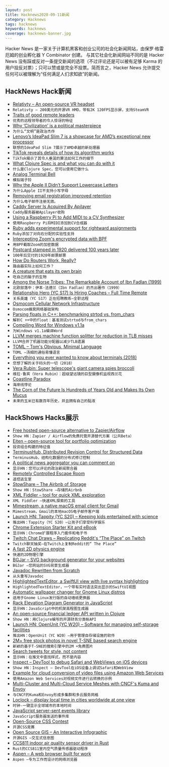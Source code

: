 ```yaml
---
layout: post
title: Hacknews2020-09-11新闻
category: Hacknews
tags: hacknews
keywords: hacknews
coverage: hacknews-banner.jpg
---
```


Hacker News 是一家关于计算机黑客和创业公司的社会化新闻网站，由保罗·格雷厄姆的创业孵化器 Y Combinator 创建。
与其它社会化新闻网站不同的是 Hacker News 没有踩或反对一条提交新闻的选项（不过评论还是可以被有足够 Karma 的用户投反对票）；只可以赞或是完全不投票。简而言之，Hacker News 允许提交任何可以被理解为“任何满足人们求知欲”的新闻。

## HackNews Hack新闻


- [Relativty  – An open-source VR headset](https://www.relativty.com/)
- `Relativty – 200美元的开源VR HMD，带有2K 120FPS显示屏，支持SteamVR`
- [Traits of good remote leaders](https://www.bbc.com/worklife/article/20200827-why-in-person-leaders-may-not-be-the-best-virtual-ones)
- `优秀的远程领导者的令人惊讶的特征`
- [Why ‘Civilization’ is a political masterpiece](https://unherd.com/2020/09/why-civilization-is-a-political-masterpiece/)
- `为什么“文明”是政治杰作`
- [Lenovo’s IdeaPad Slim 7 is a showcase for AMD’s exceptional new processor](https://www.theverge.com/21423498/lenovo-ideapad-slim-7-2020-amd-review)
- `联想的IdeaPad Slim 7展示了AMD卓越的新处理器`
- [TikTok reveals details of how its algorithm works](https://www.axios.com/inside-tiktoks-killer-algorithm-52454fb2-6bab-405d-a407-31954ac1cf16.html)
- `TikTok揭示了其令人垂涎的算法如何工作的细节`
- [What Clojure Spec is and what you can do with it](https://www.pixelated-noise.com/blog/2020/09/10/what-spec-is/)
- `什么是Clojure Spec，您可以使用它做什么`
- [Analog Terminal Bell](http://analogterminalbell.com)
- `模拟端子铃`
- [Why the Apple II Didn’t Support Lowercase Letters](http://www.vintagecomputing.com/index.php/archives/2833/why-the-apple-ii-didnt-support-lowercase-letters)
- `为什么Apple II不支持小写字母`
- [Removing email registration improved retention](https://solitaired.com/email-registration-is-dead)
- `为什么电子邮件注册无效。`
- [Caddy Server Is Acquired By Apilayer](https://www.ardanlabs.com/news/2020/08/caddy-server-is-acquired/)
- `Caddy服务器被Apilayer收购`
- [Using a Raspberry Pi to Add MIDI to a CV Synthesizer](https://schollz.com/raspberrypi/monotron/)
- `使用Raspberry Pi将MIDI添加到CV合成器`
- [Ruby adds experimental support for rightward assignments](https://blog.saeloun.com/2020/08/31/ruby-adds-experimental-rightward-assignment)
- `Ruby添加了对向右分配的实验性支持`
- [Intercepting Zoom's encrypted data with BPF](https://confused.ai/posts/intercepting-zoom-tls-encryption-bpf-uprobes)
- `用BPF截取Zoom的加密数据`
- [Postcard stamped in 1920 delivered 100 years later](https://www.fox17online.com/news/local-news/michigan/postcard-stamped-in-1920-delivered-100-years-later)
- `100年后交付的1920年邮票邮票`
- [How Do Routers Work, Really?](https://kamila.is//teaching/how-routers-work/)
- `路由器实际上如何工作？`
- [A creature that eats its own brain](https://goodheartextremescience.wordpress.com/2010/01/27/meet-the-creature-that-eats-its-own-brain/)
- `吃自己的脑子的生物`
- [Among the Norse Tribes: The Remarkable Account of Ibn Fadlan (1999)](https://archive.aramcoworld.com/issue/199906/among.the.norse.tribes-the.remarkable.account.of.ibn.fadlan.htm)
- `北欧部落中：伊本·法德兰（Ibn Fadlan）的杰出著作（1999）`
- [Relationship Hero (YC S17) Is Hiring Coaches – Full Time Remote](https://relationshiphero.com/careers?role=coach)
- `关系英雄（YC S17）正在招聘教练–全职远程`
- [Osmocom Cellular Network Infrastructure](https://osmocom.org/projects/cellular-infrastructure/wiki)
- `Osmocom蜂窝网络基础架构`
- [Parsing floats in C++: benchmarking strtod vs. from_chars](https://lemire.me/blog/2020/09/10/parsing-floats-in-c-benchmarking-strtod-vs-from_chars/)
- `解析C ++中的float：基准测试strtod与from_chars`
- [Compiling Word for Windows v1.1a](https://richardlewis.org/blog/2020/7/31/opus-compiling-word-for-windows-1-1a)
- `为Windows v1.1a编译Word`
- [LLVM merges machine function splitter for reduction in TLB misses](https://lists.llvm.org/pipermail/llvm-dev/2020-August/144012.html)
- `LLVM合并了机器功能分配器以减少TLB遗漏`
- [TOML – Tom's Obvious, Minimal Language](https://toml.io/en/)
- `TOML –汤姆的通俗易懂语言`
- [Everything you ever wanted to know about terminals (2018)](https://xn--rpa.cc/irl/term.html)
- `您想了解的关于码头的一切（2018）`
- [Vera Rubin: Super telescope's giant camera spies broccoli](https://www.bbc.co.uk/news/science-environment-54066586)
- `维拉·鲁宾（Vera Rubin）：超级望远镜的巨型摄像机监视西兰花`
- [Coastline Paradox](https://en.wikipedia.org/wiki/Coastline_paradox)
- `海岸线悖论`
- [The Corn of the Future Is Hundreds of Years Old and Makes Its Own Mucus](https://www.smithsonianmag.com/science-nature/corn-future-hundreds-years-old-and-makes-its-own-mucus-180969972/)
- `未来的玉米已有数百年历史，并且拥有自己的黏液`


## HackShows Hacks展示

- [ Free hosted open-source alternative to Zapier/Airflow](https://cloud.titanoboa.io/index.html)
- `Show HN：Zapier / Airflow的免费托管开源替代方案（公共Beta）`
- [ Eiten – open-source tool for portfolio optimization](https://github.com/tradytics/eiten)
- `投资组合构建的特征值`
- [ TerminusHub, Distributed Revision Control for Structured Data](https://terminusdb.com/hub/)
- `TerminusHub，结构化数据的分布式修订控制`
- [ A political news aggregator you can comment on](https://www.newscomment.us/)
- `显示HN：您可以评论的政治新闻聚合器`
- [ Remotely Controlled Escape Room](https://www.thebureauorlando.com/remote-games)
- `遥控逃生室`
- [ StowShare – The Airbnb of Storage](https://getstowshare.com/)
- `Show HN：StowShare –存储的Airbnb`
- [ XML Fiddler – tool for quick XML exploration](https://masa331.github.io/xml_fiddler/)
- `XML Fiddler –快速XML探索的工具`
- [ Mimestream, a native macOS email client for Gmail](https://mimestream.com)
- `Mimestream，Gmail的本地macOS电子邮件客户端`
- [Launch HN: Tappity (YC S20) – Keeping kids entertained with science](item?id=24423463)
- `推出HN：Tappity（YC S20）–让孩子们享受科学娱乐`
- [ Chrome Extension Starter Kit and eBook](https://ChromeExtensionKit.com?ref=showhn)
- `显示HN：Chrome扩展程序入门套件和电子书`
- [ Twitch Chat Draws – Replicating Reddit's “The Place” on Twitch](https://github.com/petargyurov/twitch-draws)
- `Twitch聊天抽奖–在Twitch上复制Reddit的“ The Place”`
- [ A fast 2D physics engine](https://github.com/mtsamis/box2d-optimized)
- `快速的2D物理引擎`
- [ BGJar – SVG background generator for your websites](https://bgjar.com/)
- `BGJar –您网站的SVG背景生成器`
- [ Javadoc Rewritten from Scratch](https://github.com/sebkur/javadoc-ng)
- `从头重写Javadoc`
- [ HighlightedTextEditor, a SwiftUI view with live syntax highlighting](https://github.com/kyle-n/HighlightedTextEditor)
- `HighlightedTextEditor，一个带有实时语法突出显示的SwiftUI视图`
- [ Automatic wallpaper changer for Gnome Linux distros](https://github.com/cipz/wallpaper_changer)
- `适用于Gnome Linux发行版的自动墙纸更换器`
- [ Rack Elevation Diagram Generator in JavaScript](https://wjholden.com/rack)
- `显示HN：JavaScript中的机架高程图生成器`
- [ An open-source financial ledger API written in Clojure](https://github.com/decimals/sequence)
- `Show HN：用Clojure编写的开源财务分类帐API`
- [Launch HN: OpenUnit (YC W20) – Software for managing self-storage facilities](item?id=24433031)
- `推出HN：OpenUnit（YC W20）–用于管理自存储设施的软件`
- [ 2M+ free stock photos in novel T-SNE based search engine](https://zoomstock.com)
- `新颖的基于T-SNE的搜索引擎中的2M +免费图片`
- [ Search tweets for style, not content](https://same.energy)
- `显示HN：在推文中查找样式，而不是内容`
- [ Inspect – DevTool to debug Safari and WebViews on iOS devices](https://inspect.dev/)
- `Show HN：Inspect – DevTool在iOS设备上调试Safari和WebView`
- [ Example for cloud conversion of video files using Amazon Web Services](https://github.com/JanciVd/laravel-aws-video-conversion)
- `使用Amazon Web Services对视频文件进行云转换的示例`
- [ Multi-Cluster and Multi-Cloud Service Meshes with CNCF's Kuma and Envoy](https://konghq.com/blog/multi-cluster-multi-cloud-service-meshes-with-cncfs-kuma-and-envoy/)
- `与CNCF的Kuma和Envoy形成多集群和多云服务网格`
- [ Loclock – display local time in cities worldwide at one view](https://www.ionstage.org/loclock/)
- `时钟-一键显示全球城市的本地时间`
- [ JavaScript server-sent events library](https://github.com/fanout/js-eventstream)
- `JavaScript服务器发送的事件库`
- [ Open-Source CSS Contest](https://csscontest.com/)
- `开源CSS竞赛`
- [ Open Source GIS – An Interactive Infographic](https://makepath.com/history-of-open-source-gis/)
- `开源GIS –交互式信息图`
- [ CCS811 indoor air quality sensor driver in Rust](https://blog.eldruin.com/ccs811-indoor-air-quality-sensor-driver-in-rust/)
- `Rust的CCS811室内空气质量传感器驱动程序`
- [ Aspen – A web browser built for work](https://www.aspen.cloud/)
- `Aspen –专为工作而设计的网络浏览器`

